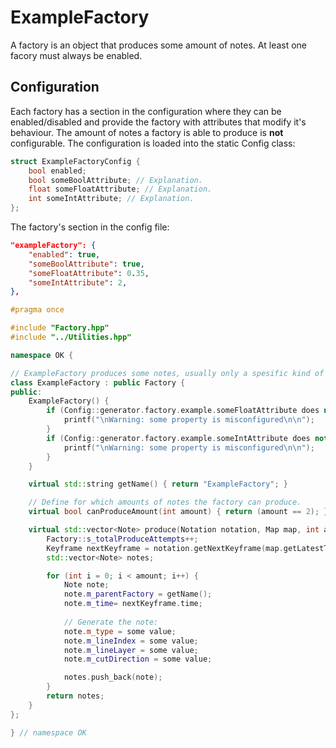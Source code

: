 # ExampleFactory
A factory is an object that produces some amount of notes. At least one facory must always be enabled.

## Configuration
Each factory has a section in the configuration where they can be enabled/disabled and provide the factory with attributes that modify it's behaviour. The amount of notes a factory is able to produce is **not** configurable. 
The configuration is loaded into the static Config class:
```cpp
struct ExampleFactoryConfig {
    bool enabled;
    bool someBoolAttribute; // Explanation.
    float someFloatAttribute; // Explanation.
    int someIntAttribute; // Explanation.
};
```
The factory's section in the config file:
```json
"exampleFactory": {
    "enabled": true,
    "someBoolAttribute": true,
    "someFloatAttribute": 0.35,
    "someIntAttribute": 2,
},
```

```cpp
#pragma once

#include "Factory.hpp" 
#include "../Utilities.hpp"

namespace OK {

// ExampleFactory produces some notes, usually only a spesific kind of pattern of notes.
class ExampleFactory : public Factory {
public:
    ExampleFactory() {
        if (Config::generator.factory.example.someFloatAttribute does not satisfy some restriction) {
            printf("\nWarning: some property is misconfigured\n\n");
        }
        if (Config::generator.factory.example.someIntAttribute does not satisfy some restriction) {
            printf("\nWarning: some property is misconfigured\n\n");
        }
    }

    virtual std::string getName() { return "ExampleFactory"; }

    // Define for which amounts of notes the factory can produce.
    virtual bool canProduceAmount(int amount) { return (amount == 2); }

    virtual std::vector<Note> produce(Notation notation, Map map, int amount) {
        Factory::s_totalProduceAttempts++;
        Keyframe nextKeyframe = notation.getNextKeyframe(map.getLatestTime());
        std::vector<Note> notes;

        for (int i = 0; i < amount; i++) {
            Note note;
            note.m_parentFactory = getName();
            note.m_time= nextKeyframe.time;
            
            // Generate the note:
            note.m_type = some value;
            note.m_lineIndex = some value;
            note.m_lineLayer = some value;
            note.m_cutDirection = some value;

            notes.push_back(note);
        }
        return notes;
    }
};

} // namespace OK
```